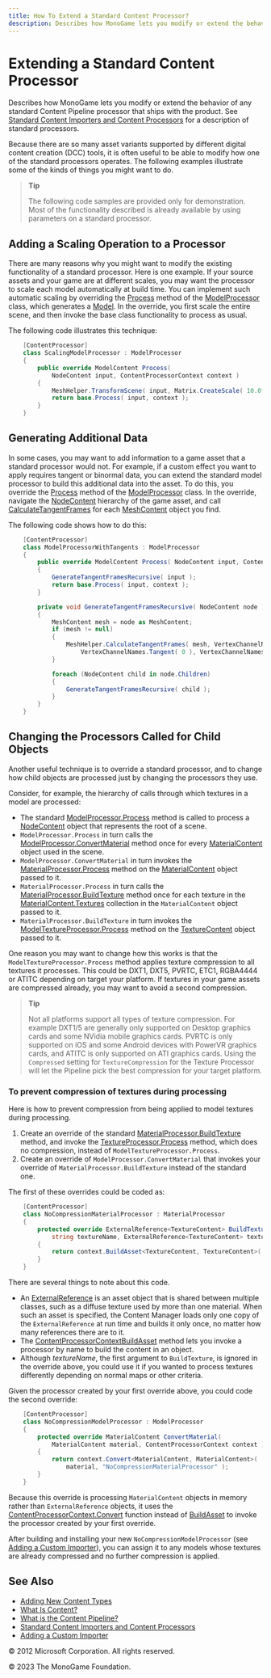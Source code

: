```yaml
---
title: How To Extend a Standard Content Processor?
description: Describes how MonoGame lets you modify or extend the behavior of any standard Content Pipeline processor that ships with the product.
---
```


# Extending a Standard Content Processor

Describes how MonoGame lets you modify or extend the behavior of any standard Content Pipeline processor that ships with the product. See [Standard Content Importers and Content Processors](../../whatis/Content_Pipeline/CP_StdImpsProcs.md) for a description of standard processors.

Because there are so many asset variants supported by different digital content creation (DCC) tools, it is often useful to be able to modify how one of the standard processors operates. The following examples illustrate some of the kinds of things you might want to do.

> **Tip**
>
> The following code samples are provided only for demonstration. Most of the functionality described is already available by using parameters on a standard processor.

## Adding a Scaling Operation to a Processor

There are many reasons why you might want to modify the existing functionality of a standard processor. Here is one example. If your source assets and your game are at different scales, you may want the processor to scale each model automatically at build time. You can implement such automatic scaling by overriding the [Process](xref:Microsoft.Xna.Framework.Content.Pipeline.Processors.ModelProcessor) method of the [ModelProcessor](xref:Microsoft.Xna.Framework.Content.Pipeline.Processors.ModelProcessor) class, which generates a [Model](xref:Microsoft.Xna.Framework.Graphics.Model). In the override, you first scale the entire scene, and then invoke the base class functionality to process as usual.

The following code illustrates this technique:

```csharp
    [ContentProcessor]
    class ScalingModelProcessor : ModelProcessor
    {
        public override ModelContent Process(
            NodeContent input, ContentProcessorContext context )
        {
            MeshHelper.TransformScene( input, Matrix.CreateScale( 10.0f ) );
            return base.Process( input, context );
        }
    }
```

## Generating Additional Data

In some cases, you may want to add information to a game asset that a standard processor would not. For example, if a custom effect you want to apply requires tangent or binormal data, you can extend the standard model processor to build this additional data into the asset. To do this, you override the [Process](xref:Microsoft.Xna.Framework.Content.Pipeline.Processors.ModelProcessor) method of the [ModelProcessor](xref:Microsoft.Xna.Framework.Content.Pipeline.Processors.ModelProcessor) class. In the override, navigate the [NodeContent](xref:Microsoft.Xna.Framework.Content.Pipeline.Graphics.NodeContent) hierarchy of the game asset, and call [CalculateTangentFrames](xref:Microsoft.Xna.Framework.Content.Pipeline.Graphics.MeshHelper) for each [MeshContent](xref:Microsoft.Xna.Framework.Content.Pipeline.Graphics.MeshContent) object you find.

The following code shows how to do this:

```csharp
    [ContentProcessor]
    class ModelProcessorWithTangents : ModelProcessor
    {
        public override ModelContent Process( NodeContent input, ContentProcessorContext context )
        {
            GenerateTangentFramesRecursive( input );
            return base.Process( input, context );
        }

        private void GenerateTangentFramesRecursive( NodeContent node )
        {
            MeshContent mesh = node as MeshContent;
            if (mesh != null)
            {
                MeshHelper.CalculateTangentFrames( mesh, VertexChannelNames.TextureCoordinate( 0 ), 
                    VertexChannelNames.Tangent( 0 ), VertexChannelNames.Binormal( 0 ) );
            }

            foreach (NodeContent child in node.Children)
            {
                GenerateTangentFramesRecursive( child );
            }
        }
    }
```

## Changing the Processors Called for Child Objects

Another useful technique is to override a standard processor, and to change how child objects are processed just by changing the processors they use.

Consider, for example, the hierarchy of calls through which textures in a model are processed:

- The standard [ModelProcessor.Process](xref:Microsoft.Xna.Framework.Content.Pipeline.Processors.ModelProcessor) method is called to process a [NodeContent](xref:Microsoft.Xna.Framework.Content.Pipeline.Graphics.NodeContent) object that represents the root of a scene.
- `ModelProcessor.Process` in turn calls the [ModelProcessor.ConvertMaterial](xref:Microsoft.Xna.Framework.Content.Pipeline.Processors.ModelProcessor) method once for every [MaterialContent](xref:Microsoft.Xna.Framework.Content.Pipeline.Graphics.MaterialContent) object used in the scene.
- `ModelProcessor.ConvertMaterial` in turn invokes the [MaterialProcessor.Process](xref:Microsoft.Xna.Framework.Content.Pipeline.Processors.MaterialProcessor) method on the [MaterialContent](xref:Microsoft.Xna.Framework.Content.Pipeline.Graphics.MaterialContent) object passed to it.
- `MaterialProcessor.Process` in turn calls the [MaterialProcessor.BuildTexture](xref:Microsoft.Xna.Framework.Content.Pipeline.Processors.MaterialProcessor) method once for each texture in the [MaterialContent.Textures](xref:Microsoft.Xna.Framework.Content.Pipeline.Graphics.MaterialContent.Textures) collection in the `MaterialContent` object passed to it.
- `MaterialProcessor.BuildTexture` in turn invokes the [ModelTextureProcessor.Process](xref:Microsoft.Xna.Framework.Content.Pipeline.Processors.TextureProcessor) method on the [TextureContent](xref:Microsoft.Xna.Framework.Content.Pipeline.Graphics.TextureContent) object passed to it.

One reason you may want to change how this works is that the `ModelTextureProcessor.Process` method applies texture compression to all textures it processes. This could be DXT1, DXT5, PVRTC, ETC1, RGBA4444 or ATITC depending on target your platform. If textures in your game assets are compressed already, you may want to avoid a second compression.

> **Tip**
>
> Not all platforms support all types of texture compression. For example DXT1/5 are generally only supported on Desktop graphics cards and some NVidia mobile graphics cards. PVRTC is only supported on iOS and some Android devices with PowerVR graphics cards, and ATITC is only supported on ATI graphics cards. Using the `Compressed` setting for `TextureCompression` for the Texture Processor will let the Pipeline pick the best compression for your target platform.

### To prevent compression of textures during processing

Here is how to prevent compression from being applied to model textures during processing.

1. Create an override of the standard [MaterialProcessor.BuildTexture](xref:Microsoft.Xna.Framework.Content.Pipeline.Processors.MaterialProcessor) method, and invoke the [TextureProcessor.Process](xref:Microsoft.Xna.Framework.Content.Pipeline.Processors.TextureProcessor) method, which does no compression, instead of `ModelTextureProcessor.Process`.
2. Create an override of `ModelProcessor.ConvertMaterial` that invokes your override of `MaterialProcessor.BuildTexture` instead of the standard one.

The first of these overrides could be coded as:

```csharp
    [ContentProcessor]
    class NoCompressionMaterialProcessor : MaterialProcessor
    {
        protected override ExternalReference<TextureContent> BuildTexture( 
            string textureName, ExternalReference<TextureContent> texture, ContentProcessorContext context )
        {
            return context.BuildAsset<TextureContent, TextureContent>( texture, "TextureProcessor" );
        }
    }
```

There are several things to note about this code.

- An [ExternalReference](xref:Microsoft.Xna.Framework.Content.Pipeline) is an asset object that is shared between multiple classes, such as a diffuse texture used by more than one material. When such an asset is specified, the Content Manager loads only one copy of the `ExternalReference` at run time and builds it only once, no matter how many references there are to it.
- The [ContentProcessorContext](xref:Microsoft.Xna.Framework.Content.Pipeline.ContentProcessorContext)[BuildAsset](xref:Microsoft.Xna.Framework.Content.Pipeline.ContentProcessorContext) method lets you invoke a processor by name to build the content in an object.
- Although _textureName_, the first argument to `BuildTexture`, is ignored in the override above, you could use it if you wanted to process textures differently depending on normal maps or other criteria.

Given the processor created by your first override above, you could code the second override:

```csharp
    [ContentProcessor]
    class NoCompressionModelProcessor : ModelProcessor
    {
        protected override MaterialContent ConvertMaterial(
            MaterialContent material, ContentProcessorContext context )
        {
            return context.Convert<MaterialContent, MaterialContent>(
                material, "NoCompressionMaterialProcessor" );
        }
    }
```

Because this override is processing `MaterialContent` objects in memory rather than `ExternalReference` objects, it uses the [ContentProcessorContext.Convert](xref:Microsoft.Xna.Framework.Content.Pipeline.ContentProcessorContext) function instead of [BuildAsset](xref:Microsoft.Xna.Framework.Content.Pipeline.ContentProcessorContext) to invoke the processor created by your first override.

After building and installing your new `NoCompressionModelProcessor` (see [Adding a Custom Importer](../../whatis/Content_Pipeline/CP_AddCustomProcImp.md)), you can assign it to any models whose textures are already compressed and no further compression is applied.

## See Also

- [Adding New Content Types](../../whatis/Content_Pipeline/CP_Content_Advanced.md)  
- [What Is Content?](../../whatis/Content_Pipeline/CP_Overview.md)  
- [What is the Content Pipeline?](../../whatis/Content_Pipeline/CP_Architecture.md)  
- [Standard Content Importers and Content Processors](../../whatis/Content_Pipeline/CP_StdImpsProcs.md)  
- [Adding a Custom Importer](../../whatis/Content_Pipeline/CP_AddCustomProcImp.md)  

© 2012 Microsoft Corporation. All rights reserved.

© 2023 The MonoGame Foundation.
